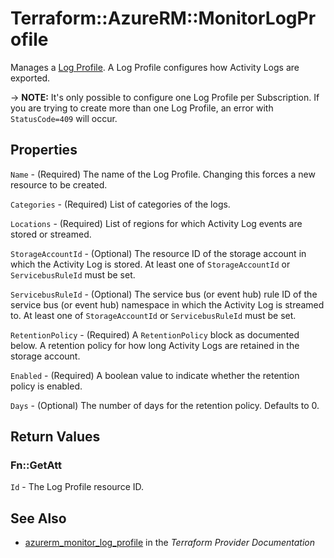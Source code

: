 # Terraform::AzureRM::MonitorLogProfile

Manages a [Log Profile](https://docs.microsoft.com/en-us/azure/monitoring-and-diagnostics/monitoring-overview-activity-logs#export-the-activity-log-with-a-log-profile). A Log Profile configures how Activity Logs are exported.

-> **NOTE:** It's only possible to configure one Log Profile per Subscription. If you are trying to create more than one Log Profile, an error with `StatusCode=409` will occur.

## Properties

`Name` - (Required) The name of the Log Profile. Changing this forces a new resource to be created.

`Categories` - (Required) List of categories of the logs.

`Locations` - (Required) List of regions for which Activity Log events are stored or streamed.

`StorageAccountId` - (Optional) The resource ID of the storage account in which the Activity Log is stored. At least one of `StorageAccountId` or `ServicebusRuleId` must be set.

`ServicebusRuleId` - (Optional) The service bus (or event hub) rule ID of the service bus (or event hub) namespace in which the Activity Log is streamed to. At least one of `StorageAccountId` or `ServicebusRuleId` must be set.

`RetentionPolicy` - (Required) A `RetentionPolicy` block as documented below. A retention policy for how long Activity Logs are retained in the storage account.

`Enabled` - (Required) A boolean value to indicate whether the retention policy is enabled.

`Days` - (Optional) The number of days for the retention policy. Defaults to 0.


## Return Values

### Fn::GetAtt

`Id` - The Log Profile resource ID.

## See Also

* [azurerm_monitor_log_profile](https://www.terraform.io/docs/providers/azurerm/r/monitor_log_profile.html) in the _Terraform Provider Documentation_